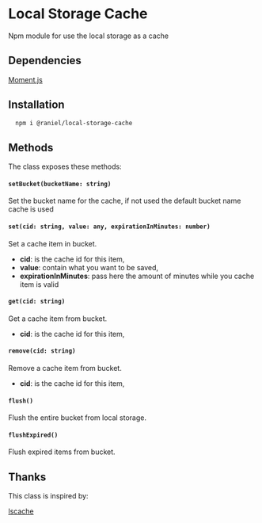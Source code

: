 # Local Storage Cache

Npm module for use the local storage as a cache


## Dependencies
[Moment.js](https://momentjs.com/)
## Installation

```bash
  npm i @raniel/local-storage-cache
```


## Methods
The class exposes these methods:

#### `setBucket(bucketName: string)`
Set the bucket name for the cache, if not used the default bucket name cache is used

#### `set(cid: string, value: any, expirationInMinutes: number)`
Set a cache item in bucket.
- **cid**: is the cache id for this item,
- **value**: contain what you want to be saved,
- **expirationInMinutes**: pass here the amount of minutes while you cache item is valid

#### `get(cid: string)`
Get a cache item from bucket.
- **cid**: is the cache id for this item,

#### `remove(cid: string)`
Remove a cache item from bucket.
- **cid**: is the cache id for this item,

#### `flush()`
Flush the entire bucket from local storage.

#### `flushExpired()`
Flush expired items from bucket.


## Thanks

This class is inspired by:

[lscache](https://www.npmjs.com/package/lscache)
